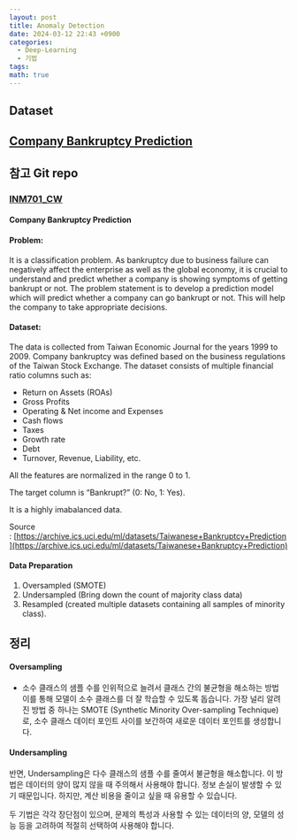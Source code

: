 ```yaml
---
layout: post
title: Anomaly Detection
date: 2024-03-12 22:43 +0900
categories:
  - Deep-Learning
  - 기법
tags: 
math: true
---
```


## Dataset

## [Company Bankruptcy Prediction](https://www.kaggle.com/datasets/fedesoriano/company-bankruptcy-prediction)



## 참고 Git repo

### [INM701_CW](https://github.com/Saurabhraj5162/INM701_CW)
#### Company Bankruptcy Prediction
#### Problem:

It is a classification problem. As bankruptcy due to business failure can negatively affect the enterprise as well as the global economy, it is crucial to understand and predict whether a company is showing symptoms of getting bankrupt or not. The problem statement is to develop a prediction model which will predict whether a company can go bankrupt or not. This will help the company to take appropriate decisions.

#### Dataset:

The data is collected from Taiwan Economic Journal for the years 1999 to 2009. Company bankruptcy was defined based on the business regulations of the Taiwan Stock Exchange. The dataset consists of multiple financial ratio columns such as:

- Return on Assets (ROAs)
- Gross Profits
- Operating & Net income and Expenses
- Cash flows
- Taxes
- Growth rate
- Debt
- Turnover, Revenue, Liability, etc.

All the features are normalized in the range 0 to 1.

The target column is “Bankrupt?” (0: No, 1: Yes).

It is a highly imabalanced data.

Source : [https://archive.ics.uci.edu/ml/datasets/Taiwanese+Bankruptcy+Prediction](https://archive.ics.uci.edu/ml/datasets/Taiwanese+Bankruptcy+Prediction)

#### Data Preparation

1. Oversampled (SMOTE)
2. Undersampled (Bring down the count of majority class data)
3. Resampled (created multiple datasets containing all samples of minority class).



## 정리

#### Oversampling

- 소수 클래스의 샘플 수를 인위적으로 늘려서 클래스 간의 불균형을 해소하는 방법 
이를 통해 모델이 소수 클래스를 더 잘 학습할 수 있도록 돕습니다. 가장 널리 알려진 방법 중 하나는 SMOTE (Synthetic Minority Over-sampling Technique)로, 소수 클래스 데이터 포인트 사이를 보간하여 새로운 데이터 포인트를 생성합니다.

#### Undersampling

반면, Undersampling은 다수 클래스의 샘플 수를 줄여서 불균형을 해소합니다. 이 방법은 데이터의 양이 많지 않을 때 주의해서 사용해야 합니다. 정보 손실이 발생할 수 있기 때문입니다. 하지만, 계산 비용을 줄이고 싶을 때 유용할 수 있습니다.

두 기법은 각각 장단점이 있으며, 문제의 특성과 사용할 수 있는 데이터의 양, 모델의 성능 등을 고려하여 적절히 선택하여 사용해야 합니다.